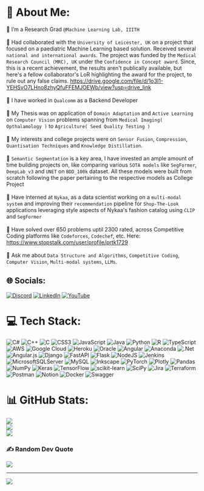 # 💫 About Me:
🔭 I’m a Research Grad `@Machine Learning Lab, IIITH` <br><br>👯 
Had collaborated with the `University of Leicester, UK` on a project that focused on a paediatric Machine Learning based solution. Received several `national and international awards`. The project was funded by the `Medical Research Council (MRC), UK` under the `Confidence in Concept award`. Since, this is a recent achievement, the results aren't publically available, but here's a fellow collaborator's LoR highlighting the award for the project, to rule out any false claims. https://drive.google.com/file/d/1o3I1-YEHSvO7LHno8zhyQfuFFEMJOEWb/view?usp=drive_link <br><br>
🤝 I have worked in `Qualcomm` as a Backend Developer<br><br>🌱 My Thesis was on application of `Domain Adaptation` and `Active Learning` on `Computer Vision` problems spanning from `Medical Imaging( Opthalamology )` to `Agriculture( Seed Quality Testing )` <br><br>💬 My interests and college projects were on `Sensor Fusion`, `Compression`, `Quantisation Techniques` and `Knowledge Distillation`. <br><br>
🔭 `Semantic Segmentation` is a key area, I have invested an ample amount of time building projects on, like comparing various `SOTA models` like `SegFormer`, `DeepLab_v3` and `UNET` on `BDD_100k` dataset. All these models were built from scratch following the paper pertaining to the respective models as College Project<br><br>
🔭 Have interned at `Nykaa`, as a data scientist working on a `multi-modal system` and improving their `recommendation` pipeline for `Shop-The-Look` applications leveraging style aspects of Nykaa's fashion catalog using `CLIP` and `SegFormer`<br><br>
🔭 Have solved over 650 problems uptil 2300 rated, across Competitive Coding platforms like `Codeforces`, `Codechef`, etc. Here: https://www.stopstalk.com/user/profile/prtk1729 <br><br>
💬 Ask me about `Data Structure and Algorithms`, `Competitive Coding`, `Computer Vision`, `Multi-modal systems`, `LLMs`.


## 🌐 Socials:
[![Discord](https://img.shields.io/badge/Discord-%237289DA.svg?logo=discord&logoColor=white)](https://discord.gg/Prateek#7716) [![LinkedIn](https://img.shields.io/badge/LinkedIn-%230077B5.svg?logo=linkedin&logoColor=white)]([https://linkedin.com/in/prateek-pani-63a99a198/) [![YouTube](https://img.shields.io/badge/YouTube-%23FF0000.svg?logo=YouTube&logoColor=white)](https://youtube.com/@@prateekpani9464) 

# 💻 Tech Stack:
![C#](https://img.shields.io/badge/c%23-%23239120.svg?style=for-the-badge&logo=c-sharp&logoColor=white) ![C++](https://img.shields.io/badge/c++-%2300599C.svg?style=for-the-badge&logo=c%2B%2B&logoColor=white) ![C](https://img.shields.io/badge/c-%2300599C.svg?style=for-the-badge&logo=c&logoColor=white) ![CSS3](https://img.shields.io/badge/css3-%231572B6.svg?style=for-the-badge&logo=css3&logoColor=white) ![JavaScript](https://img.shields.io/badge/javascript-%23323330.svg?style=for-the-badge&logo=javascript&logoColor=%23F7DF1E) ![Java](https://img.shields.io/badge/java-%23ED8B00.svg?style=for-the-badge&logo=java&logoColor=white) ![Python](https://img.shields.io/badge/python-3670A0?style=for-the-badge&logo=python&logoColor=ffdd54) ![R](https://img.shields.io/badge/r-%23276DC3.svg?style=for-the-badge&logo=r&logoColor=white) ![TypeScript](https://img.shields.io/badge/typescript-%23007ACC.svg?style=for-the-badge&logo=typescript&logoColor=white) ![AWS](https://img.shields.io/badge/AWS-%23FF9900.svg?style=for-the-badge&logo=amazon-aws&logoColor=white) ![Google Cloud](https://img.shields.io/badge/Google%20Cloud-%234285F4.svg?style=for-the-badge&logo=google-cloud&logoColor=white) ![Heroku](https://img.shields.io/badge/heroku-%23430098.svg?style=for-the-badge&logo=heroku&logoColor=white) ![Oracle](https://img.shields.io/badge/Oracle-F80000?style=for-the-badge&logo=oracle&logoColor=white) ![Angular](https://img.shields.io/badge/angular-%23DD0031.svg?style=for-the-badge&logo=angular&logoColor=white) ![Anaconda](https://img.shields.io/badge/Anaconda-%2344A833.svg?style=for-the-badge&logo=anaconda&logoColor=white) ![.Net](https://img.shields.io/badge/.NET-5C2D91?style=for-the-badge&logo=.net&logoColor=white) ![Angular.js](https://img.shields.io/badge/angular.js-%23E23237.svg?style=for-the-badge&logo=angularjs&logoColor=white) ![Django](https://img.shields.io/badge/django-%23092E20.svg?style=for-the-badge&logo=django&logoColor=white) ![FastAPI](https://img.shields.io/badge/FastAPI-005571?style=for-the-badge&logo=fastapi) ![Flask](https://img.shields.io/badge/flask-%23000.svg?style=for-the-badge&logo=flask&logoColor=white) ![NodeJS](https://img.shields.io/badge/node.js-6DA55F?style=for-the-badge&logo=node.js&logoColor=white) ![Jenkins](https://img.shields.io/badge/jenkins-%232C5263.svg?style=for-the-badge&logo=jenkins&logoColor=white) ![MicrosoftSQLServer](https://img.shields.io/badge/Microsoft%20SQL%20Sever-CC2927?style=for-the-badge&logo=microsoft%20sql%20server&logoColor=white) ![MySQL](https://img.shields.io/badge/mysql-%2300f.svg?style=for-the-badge&logo=mysql&logoColor=white) ![Inkscape](https://img.shields.io/badge/Inkscape-e0e0e0?style=for-the-badge&logo=inkscape&logoColor=080A13) ![PyTorch](https://img.shields.io/badge/PyTorch-%23EE4C2C.svg?style=for-the-badge&logo=PyTorch&logoColor=white) ![Plotly](https://img.shields.io/badge/Plotly-%233F4F75.svg?style=for-the-badge&logo=plotly&logoColor=white) ![Pandas](https://img.shields.io/badge/pandas-%23150458.svg?style=for-the-badge&logo=pandas&logoColor=white) ![NumPy](https://img.shields.io/badge/numpy-%23013243.svg?style=for-the-badge&logo=numpy&logoColor=white) ![Keras](https://img.shields.io/badge/Keras-%23D00000.svg?style=for-the-badge&logo=Keras&logoColor=white) ![TensorFlow](https://img.shields.io/badge/TensorFlow-%23FF6F00.svg?style=for-the-badge&logo=TensorFlow&logoColor=white) ![scikit-learn](https://img.shields.io/badge/scikit--learn-%23F7931E.svg?style=for-the-badge&logo=scikit-learn&logoColor=white) ![SciPy](https://img.shields.io/badge/SciPy-%230C55A5.svg?style=for-the-badge&logo=scipy&logoColor=%white) ![Jira](https://img.shields.io/badge/jira-%230A0FFF.svg?style=for-the-badge&logo=jira&logoColor=white) ![Terraform](https://img.shields.io/badge/terraform-%235835CC.svg?style=for-the-badge&logo=terraform&logoColor=white) ![Postman](https://img.shields.io/badge/Postman-FF6C37?style=for-the-badge&logo=postman&logoColor=white) ![Notion](https://img.shields.io/badge/Notion-%23000000.svg?style=for-the-badge&logo=notion&logoColor=white) ![Docker](https://img.shields.io/badge/docker-%230db7ed.svg?style=for-the-badge&logo=docker&logoColor=white) ![Swagger](https://img.shields.io/badge/-Swagger-%23Clojure?style=for-the-badge&logo=swagger&logoColor=white)
# 📊 GitHub Stats:
![](https://github-readme-stats.vercel.app/api?username=prtk1729&theme=dark&hide_border=true&include_all_commits=true&count_private=true)<br/>
![](https://github-readme-streak-stats.herokuapp.com/?user=prtk1729&theme=dark&hide_border=true)<br/>
![](https://github-readme-stats.vercel.app/api/top-langs/?username=prtk1729&theme=dark&hide_border=true&include_all_commits=true&count_private=true&layout=compact)

### ✍️ Random Dev Quote
![](https://quotes-github-readme.vercel.app/api?type=horizontal&theme=radical)

---
[![](https://visitcount.itsvg.in/api?id=prtk1729&icon=0&color=0)](https://visitcount.itsvg.in)

<!-- Proudly created with GPRM ( https://gprm.itsvg.in ) -->
